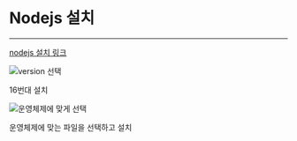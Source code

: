 # Nodejs 설치
---

[nodejs 설치 링크](https://nodejs.org/ko/download/releases/)

![version 선택](https://user-images.githubusercontent.com/53963779/201024550-c8fa9c9c-a4cf-4292-87d1-f821a9a3dc17.png)

16번대 설치

![운영체제에 맞게 선택](https://user-images.githubusercontent.com/53963779/201025137-101ccb46-75da-4758-8696-8c200eaeba5e.png)

운영체제에 맞는 파일을 선택하고 설치

